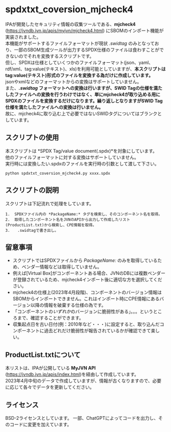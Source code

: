 # spdxtxt_coversion_mjcheck4

IPAが開発したセキュリティ情報の収集ツールである、**mjcheck4** (<https://jvndb.jvn.jp/apis/myjvn/mjcheck4.html>) にSBOMのインポート機能が実装されました。  
本機能がサポートするファイルフォーマットが現状 *.swidtag* のみとなっており、一部のSBOM生成ツールが出力するSPDX仕様のファイルは食わすことができないのでそれを変換するスクリプトです。  
但し、SPDXは仕様としていくつかのファイルフォーマット(json、yaml、rdf/xml、tag:value(テキスト)、xls)を利用可能としていますが、**本スクリプトはtag:value(テキスト)形式のファイルを変換する為だけに作成しています。**  
jsonやxmlなどのフォーマットからの変換はサポートしていません。  
また、***.swidtag* フォーマットへの変換は行いますが、SWID Tagの仕様を満たしたファイルへの変換を行うわけではなく、単にmjcheck4が取り込める用にSPDXのファイルを変換するだけになります。繰り返しとなりますがSWID Tag仕様を満たしたファイルへの変換は行いません。**  
故に、mjcheck4に取り込む上で必要ではないSWIDタグについてはブランクとしています。

## スクリプトの使用

本スクリプトは *SPDX Tag/value document(.spdx)*を対象にしています。  
他のファイルフォーマットに対する変換はサポートしていません。  
実行時には変換したい.spdxのファイルを実行時の引数として渡して下さい。  

```
python spdxtxt_coversion_mjcheck4.py xxxx.spdx
```

## スクリプトの説明

スクリプトは下記流れで処理をしています。

    1.  SPDXファイル内の *PackageName:* タグを検索し、そのコンポーネント名を取得。
    2.  取得したコンポーネント名をJVNのAPIから出力して作成したリスト(ProductList.txt)から検索し、CPE情報を取得。
    3.　　.swidtagで書き出し。

## 留意事項

-   スクリプトではSPDXファイルから *PackageName:* のみを取得しているため、ベンダー情報などは取得していません。
-   例えば[Virtual Box]がコンポーネントある場合、JVNのDBには複数ベンダーが登録されているため、mjcheck4インポート後に適切な方を選択してください。
-   mjcheck4の仕様上(2023年4月段階)、コンポーネントのバージョン情報はSBOMからインポートできません。これはインポート時にCPE情報にあるバージョン以降の情報を破棄する仕様の為です。
-   「コンポーネントの*いずれか*のバージョンに脆弱性がある」。。。というところまで、確認することができます。
-   収集起点日を古い日付(例：2010年など・・・)に設定すると、取り込んだコンポーネントに過去どれだけ脆弱性が報告されているかが確認できて楽しい。

## ProductList.txtについて

本リストは、IPAが公開している **MyJVN API** (<https://jvndb.jvn.jp/apis/index.html>)を経由して作成しています。  
2023年4月中旬のデータで作成していますが、情報が古くなりますので、必要に応じて各々でデータを更新してください。

## ライセンス

BSD-2ライセンスとしています。
一部、ChatGPTによってコードを出力し、そのコードに変更を加えています。
